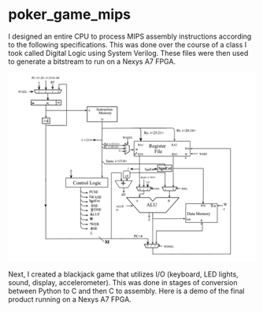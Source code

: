 # poker_game_mips

I designed an entire CPU to process MIPS assembly instructions according to the following specifications. This was done over the course of a class I took called Digital Logic using System Verilog. These files were then used to generate a bitstream to run on a Nexys A7 FPGA.

![Alt text](MIPS_CPU.png)

Next, I created a blackjack game that utilizes I/O (keyboard, LED lights, sound, display, accelerometer). This was done in stages of conversion between Python to C and then C to assembly. Here is a demo of the final product running on a Nexys A7 FPGA.


